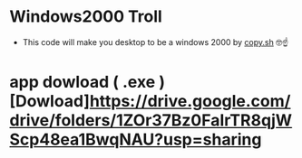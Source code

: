 # Windows2000 Troll
* This code will make you desktop to be a windows 2000 by [copy.sh](https://copy.sh/v86/?profile=windows2000) 🤓☝️
# app dowload ( .exe ) [Dowload]https://drive.google.com/drive/folders/1ZOr37Bz0FaIrTR8qjWScp48ea1BwqNAU?usp=sharing
